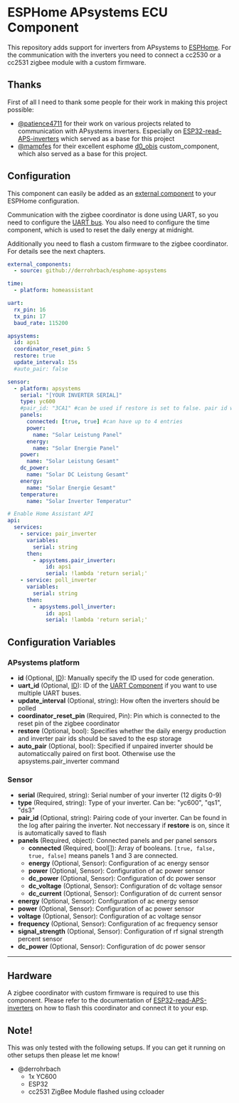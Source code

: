 # ESPHome APsystems ECU Component

This repository adds support for inverters from APsystems to [ESPHome](https://esphome.io). For the communication with the inverters you need to connect a cc2530 or a cc2531 zigbee module with a custom firmware.

## Thanks

First of all I need to thank some people for their work in making this project possible:
- [@patience4711](https://github.com/patience4711) for their work on various projects related to communication with APsystems inverters. Especially on [ESP32-read-APS-inverters](https://github.com/patience4711/ESP32-read-APS-inverters) which served as a base for this project
- [@mampfes](https://github.com/mampfes) for their excellent esphome [d0_obis](https://github.com/mampfes/esphome_obis_d0) custom_component, which also served as a base for this project.

## Configuration

This component can easily be added as an [external component](https://esphome.io/components/external_components.html) to your ESPHome configuration.

Communication with the zigbee coordinator is done using UART, so you need to configure the [UART bus](https://esphome.io/components/uart.html#uart). You also need to configure the time component, which is used to reset the daily energy at midnight.

Additionally you need to flash a custom firmware to the zigbee coordinator. For details see the next chapters.

```yaml
external_components:
  - source: github://derrohrbach/esphome-apsystems

time:
  - platform: homeassistant

uart:
  rx_pin: 16
  tx_pin: 17
  baud_rate: 115200

apsystems:
  id: aps1
  coordinator_reset_pin: 5
  restore: true
  update_interval: 15s
  #auto_pair: false

sensor:
  - platform: apsystems
    serial: "[YOUR INVERTER SERIAL]"
    type: yc600
    #pair_id: "3CA1" #can be used if restore is set to false. pair id will be logged when pairing the inverter
    panels: 
      connected: [true, true] #can have up to 4 entries
      power: 
        name: "Solar Leistung Panel"
      energy:
        name: "Solar Energie Panel"
    power: 
      name: "Solar Leistung Gesamt"
    dc_power: 
      name: "Solar DC Leistung Gesamt"
    energy: 
      name: "Solar Energie Gesamt"
    temperature:
      name: "Solar Inverter Temperatur"

# Enable Home Assistant API
api:
  services:
    - service: pair_inverter    
      variables:
        serial: string
      then:
        - apsystems.pair_inverter:
            id: aps1
            serial: !lambda 'return serial;'
    - service: poll_inverter    
      variables:
        serial: string
      then:
        - apsystems.poll_inverter:
            id: aps1
            serial: !lambda 'return serial;'
```

## Configuration Variables

### APsystems platform

- **id** (Optional, [ID](https://esphome.io/guides/configuration-types.html#config-id)): Manually specify the ID used for code generation.
- **uart_id** (Optional, [ID](https://esphome.io/guides/configuration-types.html#config-id)): ID of the [UART Component](https://esphome.io/components/uart.html#uart) if you want to use multiple UART buses.
- **update_interval** (Optional, string): How often the inverters should be polled
- **coordinator_reset_pin** (Required, Pin): Pin which is connected to the reset pin of the zigbee coordinator
- **restore** (Optional, bool): Specifies whether the daily energy production and inverter pair ids should be saved to the esp storage
- **auto_pair** (Optional, bool): Specified if unpaired inverter should be automaticcally paired on first boot. Otherwise use the apsystems.pair_inverter command

### Sensor

- **serial** (Required, string): Serial number of your inverter (12 digits 0-9)
- **type** (Required, string): Type of your inverter. Can be: "yc600", "qs1", "ds3"
- **pair_id** (Optional, string): Pairing code of your inverter. Can be found in the log after pairing the inverter. Not neccessary if **restore** is on, since it is automatically saved to flash
- **panels** (Required, object): Connected panels and per panel sensors
  - **connected** (Required, bool[]): Array of booleans. `[true, false, true, false]` means panels 1 and 3 are connected.
  - **energy** (Optional, Sensor): Configuration of ac energy sensor
  - **power** (Optional, Sensor): Configuration of ac power sensor
  - **dc_power** (Optional, Sensor): Configuration of dc power sensor
  - **dc_voltage** (Optional, Sensor): Configuration of dc voltage sensor
  - **dc_current** (Optional, Sensor): Configuration of dc current sensor
- **energy** (Optional, Sensor): Configuration of ac energy sensor
- **power** (Optional, Sensor): Configuration of ac power sensor
- **voltage** (Optional, Sensor): Configuration of ac voltage sensor
- **frequency** (Optional, Sensor): Configuration of ac frequency sensor
- **signal_strength** (Optional, Sensor): Configuration of rf signal strength percent sensor
- **dc_power** (Optional, Sensor): Configuration of dc power sensor
---

## Hardware

A zigbee coordinator with custom firmware is required to use this component. Please refer to the documentation of [ESP32-read-APS-inverters](https://github.com/patience4711/ESP32-read-APS-inverters) on how to flash this coordinator and connect it to your esp.

## Note!
 
This was only tested with the following setups. If you can get it running on other setups then please let me know!

- @derrohrbach
  - 1x YC600
  - ESP32 
  - cc2531 ZigBee Module flashed using ccloader
